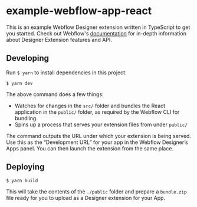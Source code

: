 # example-webflow-app-react

This is an example Webflow Designer extension written in TypeScript to get you started. Check out Webflow's [documentation](https://docs.developers.webflow.com/v2.0.0/docs/create-a-designer-extensions) for in-depth information about Designer Extension features and API.

## Developing

Run `$ yarn` to install dependencies in this project.

```
$ yarn dev
```

The above command does a few things:

- Watches for changes in the `src/` folder and bundles the React application in the `public/` folder, as required by the Webflow CLI for bundling.
- Spins up a process that serves your extension files from under `public/`

The command outputs the URL under which your extension is being served. Use this as the “Development URL” for your app in the Webflow Designer’s Apps panel. You can then launch the extension from the same place.

## Deploying

```
$ yarn build
```

This will take the contents of the `./public` folder and prepare a `bundle.zip` file ready for you to upload as a Designer extension for your App.
